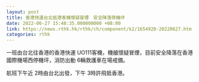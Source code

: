 ```yaml
---
layout: post
title: 香港快運台北抵港客機懷疑冒煙　安全降落停機坪
date: 2022-06-27 15:48:35.000000000 +08:00
link: https://news.rthk.hk/rthk/ch/component/k2/1654920-20220627.htm
categories: rthk
---
```


一班由台北往香港的香港快運 UO111客機，機艙懷疑冒煙，目前安全降落在香港國際機場西停機坪，消防出動 6輛救護車在場戒備。

航班下午近 2時由台北出發，下午 3時許飛抵香港。
